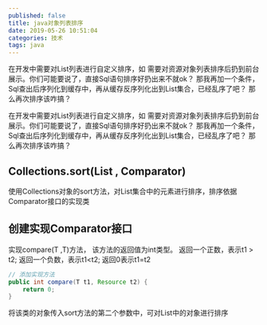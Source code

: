 ```yaml
---
published: false
title: java对象列表排序
date: 2019-05-26 10:51:04
categories: 技术
tags: java
---
```


在开发中需要对List<T>列表进行自定义排序，如 需要对资源对象列表排序后扔到前台展示。你们可能要说了，直接Sql语句排序好扔出来不就ok？ 那我再加一个条件，Sql查出后序列化到缓存中，再从缓存反序列化出到List集合，已经乱序了吧？ 那么再次排序该咋搞？

<!--more-->

在开发中需要对List<T>列表进行自定义排序，如 需要对资源对象列表排序后扔到前台展示。你们可能要说了，直接Sql语句排序好扔出来不就ok？ 那我再加一个条件，Sql查出后序列化到缓存中，再从缓存反序列化出到List集合，已经乱序了吧？ 那么再次排序该咋搞？

## Collections.sort(List<T> , Comparator)

使用Collections对象的sort方法，对List集合中的元素进行排序，排序依据Comparator接口的实现类

## 创建实现Comparator<T>接口

实现compare(T ,T)方法， 该方法的返回值为int类型。 返回一个正数，表示t1 > t2; 返回一个负数，表示t1<t2; 返回0表示t1=t2

```java
// 添加实现方法
public int compare(T t1, Resource t2) {
    return 0;
}
```

将该类的对象传入sort方法的第二个参数中，可对List中的对象进行排序
